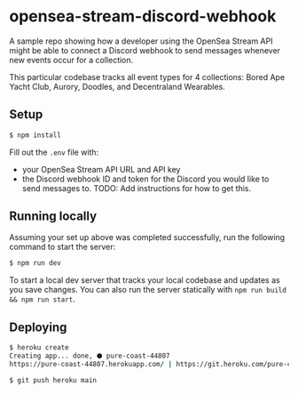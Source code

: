 # opensea-stream-discord-webhook

A sample repo showing how a developer using the OpenSea Stream API might be able to connect a Discord webhook to send messages whenever new events occur for a collection.

This particular codebase tracks all event types for 4 collections: Bored Ape Yacht Club, Aurory, Doodles, and Decentraland Wearables.

## Setup

```bash
$ npm install
```

Fill out the `.env` file with:

- your OpenSea Stream API URL and API key
- the Discord webhook ID and token for the Discord you would like to send messages to. TODO: Add instructions for how to get this.

## Running locally

Assuming your set up above was completed successfully, run the following command to start the server:

```bash
$ npm run dev
```

To start a local dev server that tracks your local codebase and updates as you save changes. You can also run the server statically with `npm run build && npm run start`.

## Deploying

```bash
$ heroku create
Creating app... done, ⬢ pure-coast-44807
https://pure-coast-44807.herokuapp.com/ | https://git.heroku.com/pure-coast-44807.git

$ git push heroku main
```
